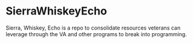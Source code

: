# SierraWhiskeyEcho
Sierra, Whiskey, Echo is a repo to consolidate resources veterans can leverage through the VA and other programs to break into programming.

